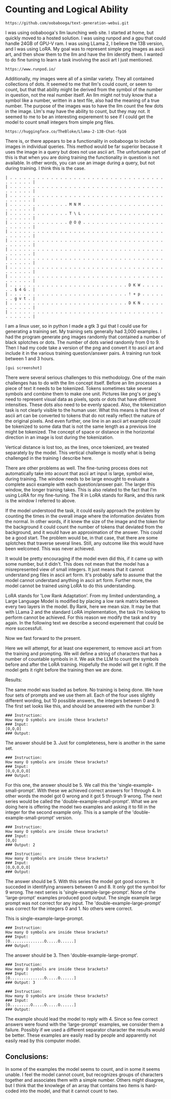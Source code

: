 # Counting and Logical Ability 

```
https://github.com/oobabooga/text-generation-webui.git 
```

I was using oobabooga's llm launching web site. I started at home, but quickly moved to a hosted solution. I was using runpod and a gpu that could handle 24GB of GPU-V ram. I was using LLama 2, I believe the 13B version, and I was using LoRA. My goal was to represent simple png images as ascii art, and then show them to the llm and have the llm identify them. I wanted to do fine tuning to learn a task involving the ascii art I just mentioned.

```
https://www.runpod.io/
```

Additionally, my images were all of a similar variety. They all contained collections of dots. It seemed to me that llm's could count, or seem to count, but that that ability might be derived from the symbol of the number in question, not the real number itself. An llm might not truly know that a symbol like a number, written in a text file, also had the meaning of a true number. The purpose of the images was to have the llm count the few dots in the image. Llm's may have the ability to count, but they may not. It seemed to me to be an interesting experement to see if I could get the model to count small integers from simple png files.

```
https://huggingface.co/TheBloke/Llama-2-13B-Chat-fp16
```

There is, or there appears to be a functionality in oobabooga to include images in individual queries. This method would be far superior because it uses the image in a query but does not use ascii art. The unfortunate part of this is that when you are doing training the functionality in question is not available. In other words, you can use an image during a query, but not during training. I think this is the case.

```text
| . . . . . . . . . . . . . . . . . . . . . . . . . . . . . . . . . . . . . . . . |
| . . . . . . . . . . . . . . . . . . . . . . . . . . . . . . . . . . . . . . . . |
| . . . . . . . . . . . . . . . . . . . . . . . . . . . . . . . . . . . . . . . . |
| . . . . . . . . . . . . . M N M . . . . . . . . . . . . . . . . . . . . . . . . |
| . . . . . . . . . . . . . T \ L . . . . . . . . . . . . . . . . . . . . . . . . |
| . . . . . . . . . . . . . @ O @ . . . . . . . . . . . . . . . . . . . . . . . . |
| . . . . . . . . . . . . . . . . . . . . . . . . . . . . . . . . . . . . . . . . |
| . . . . . . . . . . . . . . . . . . . . . . . . . . . . . . . . . . . . . . . . |
| . . . . . . . . . . . . . . . . . . . . . . . . . . . . . . . . . . . . . . . . |
| . . . . . . . . . . . . . . . . . . . . . . . . . . . . . . . . . . . . . . . . |
| . . . . . . . . . . . . . . . . . . . . . . . . . . . . . . . . . . . . . . . . |
| . . . . . . . . . . . . . . . . . . . . . . . . . . . . . . . . . . . . . . . . |
| . . . . . . . . . . . . . . . . . . . . . . . . . . D K W . . . . . . . $ 4 G . |
| . . . . . . . . . . . . . . . . . . . . . . . . . . ! + p . . . . . . . g v t . |
| . . . . . . . . . . . . . . . . . . . . . . . . . . D K N . . . . . . . . . . . |
| . . . . . . . . . . . . . . . . . . . . . . . . . . . . . . . . . . . . . . . . |

```

I am a linux user, so in python I made a gtk 3 gui that I could use for generating a training set. My training sets generally had 3,000 examples. I had the program generate png images randomly that contained a number of black splotches or dots. The number of dots varied randomly from 0 to 9. Then I had my code take a version of the png and convert it to ascii art and include it in the various training question/answer pairs. A training run took between 1 and 3 hours.

```text
[gui screenshot]
```

There were several serious challenges to this methodology. One of the main challenges has to do with the llm concept itself. Before an llm processes a piece of text it needs to be tokenized. Tokens sometimes take several symbols and combine them to make one unit. Pictures like png's or jpeg's need to represent visual data as pixels, spots or dots that have different intensities. These dots also need to be evenly spaced. Also, the tokenization task is not clearly visible to the human user. What this means is that lines of ascii art can be converted to tokens that do not really reflect the nature of the original pixels. And even further, one line in an ascii art example could be tokenized to some data that is not the same length as a previous line might be tokenized. The concept of space or distance in the horizontal direction in an image is lost during the tokenization.

Vertical distance is lost too, as the lines, once tokenized, are treated separately by the model. This vertical challenge is mostly what is being challenged in the training I describe here.

There are other problems as well. The fine-tuning process does not automatically take into acount that ascii art input is large, symbol wise, during training. The window needs to be large enought to evaluate a complete ascii example with each question/answer pair. The larger this window, the longer training takes. This is also related to the fact that I'm using LoRA for my fine-tuning. The R in LoRA stands for Rank, and this rank is the window I referred to above.

If the model understood the task, it could easily approach the problem by counting the times in the overall image where the information deviates from the normal. In other words, if it knew the size of the image and the token for the background it could count the number of tokens that deviated from the background, and it would have an approximation of the answer. This could be a good start. The problem would be, in that case, that there are some splotches that traverse several lines. Still, any outcome like this would have been welcomed. This was never achieved.

It would be pretty encouraging if the model even did this, if it came up with some number, but it didn't. This does not mean that the model has a misrepresented view of small integers. It just means that it cannot understand png files in ascii art form. It's probably safe to assume that the model cannot understand anything in ascii art form. Further more, the model cannot be trained using LoRA to do this understanding.

LoRA stands for 'Low Rank Adaptation'. From my limited understanding, a Large Language Model is modified by placing a low rank matrix between every two layers in the model. By Rank, here we mean size. It may be that with LLama 2 and the standard LoRA implementation, the task I'm looking to perform cannot be achieved. For this reason we modify the task and try again. In the following text we describe a second experement that could be more successfull.

Now we fast forward to the present.

Here we will attempt, for at least one experement, to remove ascii art from the training and prompting. We will define a string of characters that has a number of countable symbols in it. We ask the LLM to count the symbols before and after the LoRA training. Hopefully the model will get it right. If the model gets it right before the training then we are done.

Results:

The same model was loaded as before. No training is being done. We have four sets of prompts and we use them all. Each of the four uses slightly different wording, but 10 possible answers, the integers between 0 and 9. The first set looks like this, and should be answered with the number 3:

```text
### Instruction:
How many O symbols are inside these brackets?
### Input:
[O,O,O]
### Output:
```

The answer should be 3. Just for completeness, here is another in the same set.

```text
### Instruction:
How many O symbols are inside these brackets?
### Input:
[O,O,O,O,O]
### Output:
```

For this one, the answer should be 5. We call this the 'single-example-small-prompt'. With these we achieved correct answers for 1 through 4. In other words the model got 0 wrong and it got 5 through 9 wrong. The next series would be called the 'double-example-small-prompt'. What we are doing here is offering the model two examples and asking it to fill in the integer for the second example only. This is a sample of the 'double-example-small-prompt' version.

```text
### Instruction:
How many O symbols are inside these brackets?
### Input:
[O,O]
### Output: 2 

### Instruction:
How many O symbols are inside these brackets?
### Input:
[O,O,O,O,O]
### Output:
```
The answer should be 5. With this series the model got good scores. It succeded in identifying answers between 0 and 8. It only got the symbol for 9 wrong.
The next series is 'single-example-large-prompt'. None of the 'large-prompt' examples produced good output. The single example large prompt was not correct for any input. The 'double-example-large-prompt' was correct for the integers 0 and 1. No others were correct.

This is single-example-large-prompt.

```text
### Instruction:
How many O symbols are inside these brackets?
### Input:
[O...............O.....O......]
### Output: 
```
The answer should be 3.
Then 'double-example-large-prompt'.

```text
### Instruction:
How many O symbols are inside these brackets?
### Input:
[O...............O.....O......]
### Output: 3

### Instruction:
How many O symbols are inside these brackets?
### Input:
[O.........O.....O.....O......]
### Output:
```

The example should lead the model to reply with 4. Since so few correct answers were found with the 'large-prompt' examples, we consider them a failure. Possibly if we used a different separator character the results would be better. These examples are easily read by people and apparently not easily read by this computer model.

## Conclusions:

In some of the examples the model seems to count, and in some it seems unable. I feel the model cannot count, but recognizes groups of characters together and associates them with a simple number. Others might disagree, but I think that the knowlege of an array that contains two items is hard-coded into the model, and that it cannot count to two.
